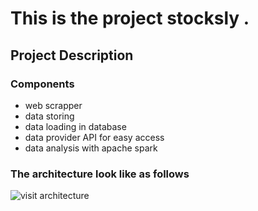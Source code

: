 # This is the project stocksly .

##  Project Description

### Components
* web scrapper 
* data storing 
* data loading in database
* data provider API for easy access
* data analysis with apache spark

### The architecture look like as follows
![visit architecture](https://lucid.app/lucidchart/db577408-6b51-48b7-95fa-679d612f053c/edit?viewport_loc=-160%2C54%2C1906%2C896%2C0_0&invitationId=inv_62dca6a8-b304-4252-bd94-ff04cd20437c)